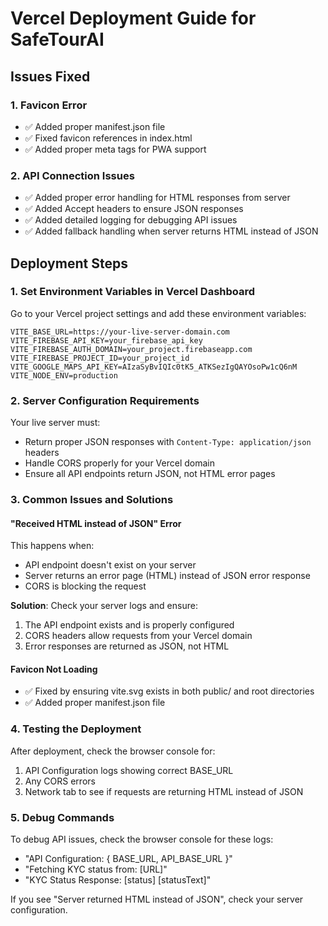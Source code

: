 # Vercel Deployment Guide for SafeTourAI

## Issues Fixed

### 1. Favicon Error
- ✅ Added proper manifest.json file
- ✅ Fixed favicon references in index.html
- ✅ Added proper meta tags for PWA support

### 2. API Connection Issues
- ✅ Added proper error handling for HTML responses from server
- ✅ Added Accept headers to ensure JSON responses
- ✅ Added detailed logging for debugging API issues
- ✅ Added fallback handling when server returns HTML instead of JSON

## Deployment Steps

### 1. Set Environment Variables in Vercel Dashboard

Go to your Vercel project settings and add these environment variables:

```
VITE_BASE_URL=https://your-live-server-domain.com
VITE_FIREBASE_API_KEY=your_firebase_api_key
VITE_FIREBASE_AUTH_DOMAIN=your_project.firebaseapp.com
VITE_FIREBASE_PROJECT_ID=your_project_id
VITE_GOOGLE_MAPS_API_KEY=AIzaSyBvIQIc0tK5_ATKSezIgQAYOsoPw1cQ6nM
VITE_NODE_ENV=production
```

### 2. Server Configuration Requirements

Your live server must:
- Return proper JSON responses with `Content-Type: application/json` headers
- Handle CORS properly for your Vercel domain
- Ensure all API endpoints return JSON, not HTML error pages

### 3. Common Issues and Solutions

#### "Received HTML instead of JSON" Error
This happens when:
- API endpoint doesn't exist on your server
- Server returns an error page (HTML) instead of JSON error response
- CORS is blocking the request

**Solution**: Check your server logs and ensure:
1. The API endpoint exists and is properly configured
2. CORS headers allow requests from your Vercel domain
3. Error responses are returned as JSON, not HTML

#### Favicon Not Loading
- ✅ Fixed by ensuring vite.svg exists in both public/ and root directories
- ✅ Added proper manifest.json file

### 4. Testing the Deployment

After deployment, check the browser console for:
1. API Configuration logs showing correct BASE_URL
2. Any CORS errors
3. Network tab to see if requests are returning HTML instead of JSON

### 5. Debug Commands

To debug API issues, check the browser console for these logs:
- "API Configuration: { BASE_URL, API_BASE_URL }"
- "Fetching KYC status from: [URL]"
- "KYC Status Response: [status] [statusText]"

If you see "Server returned HTML instead of JSON", check your server configuration.
